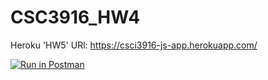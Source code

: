 # CSC3916_HW4
Heroku 'HW5' URl: https://csci3916-js-app.herokuapp.com/

[![Run in Postman](https://run.pstmn.io/button.svg)](https://app.getpostman.com/run-collection/01352c88e1b700bb8514#?env%5Bhw4%5D=W3sia2V5Ijoiand0VG9rZW4iLCJ2YWx1ZSI6IkpXVCBleUpoYkdjaU9pSklVekkxTmlJc0luUjVjQ0k2SWtwWFZDSjkuZXlKcFpDSTZJall3TkdVMk9UZ3pOR1ZtWmprMU1EQXdOR1ExWmpnNE5TSXNJblZ6WlhKdVlXMWxJam9pZEdWemRIVnpaWElpTENKcFlYUWlPakUyTVRZNU5UazFNelY5Lml0VkNzVGw4ZVpSQ2NmVmpOMjJ1ZnlJTjBaeVBjNnBBSnZJZEhUeHZLRnMiLCJlbmFibGVkIjp0cnVlfSx7ImtleSI6InVzZXJuYW1lIiwidmFsdWUiOiIiLCJlbmFibGVkIjp0cnVlfV0=)